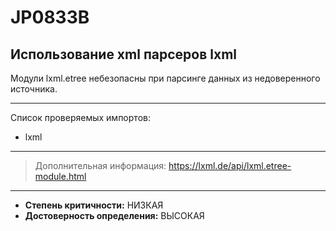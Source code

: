 # JP0833B
## Использование xml парсеров lxml
Модули lxml.etree небезопасны при парсинге данных из недоверенного источника.


---
Список проверяемых импортов:

* lxml

---
> Дополнительная информация:
> <https://lxml.de/api/lxml.etree-module.html>
---
* __Степень критичности:__ НИЗКАЯ
* __Достоверность определения:__ ВЫСОКАЯ
